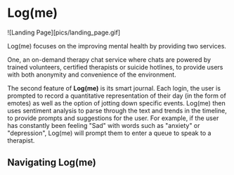 # Log(me) 

![Landing Page][pics/landing_page.gif]

Log(me) focuses on the improving mental health by providing two services.

One, an on-demand therapy chat service where chats are powered by trained volunteers, certified therapists or suicide hotlines, to provide users with both anonymity and convenience of the environment.

The second feature of **Log(me)** is its smart journal. Each login, the user is prompted to record a quantitative representation of their day (in the form of emotes) as well as the option of jotting down specific events. Log(me) then uses sentiment analysis to parse through the text and trends in the timeline, to provide prompts and suggestions for the user. For example, if the user has constantly been feeling "Sad" with words such as "anxiety" or "depression", Log(me) will prompt them to enter a queue to speak to a therapist. 

## Navigating Log(me)




